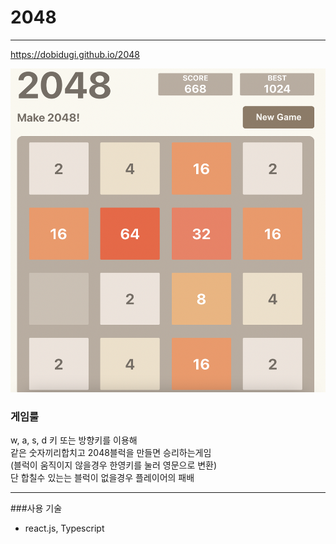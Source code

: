 # 2048
---
https://dobidugi.github.io/2048

![image](resource/1.png)

### 게임룰
w, a, s, d 키 또는 방향키를 이용해<br>
같은 숫자끼리합치고 2048블럭을 만들면 승리하는게임<br>
(블럭이 움직이지 않을경우 한영키를 눌러 영문으로 변환)<br>
단 합칠수 있는는 블럭이 없을경우 플레이어의 패배

---
###사용 기술 
- react.js, Typescript
